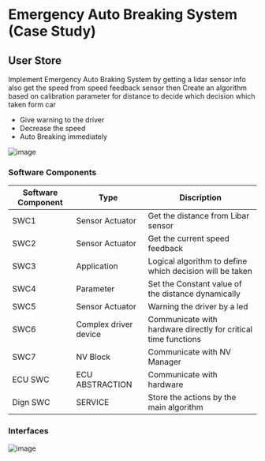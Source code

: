 #  Emergency Auto Breaking System (Case Study)
## User Store
Implement Emergency Auto Braking System by getting a lidar sensor info also get the speed from speed feedback sensor then
Create an algorithm based on calibration parameter for distance to decide which decision which taken form car 
* Give warning to the driver
* Decrease the speed
* Auto Breaking immediately

![image](https://github.com/MohamedBadr552002/AutoSar/assets/108628976/6c9aee1b-5abc-4abe-8115-a0b61fb3ccd1)

### Software Components

| Software Component | Type | Discription |
|---|---|---|
| SWC1 | Sensor Actuator | Get the distance from Libar sensor |
| SWC2 | Sensor Actuator | Get the current speed feedback |
| SWC3 | Application | Logical algorithm to define which decision will be taken |
| SWC4 | Parameter | Set the Constant value of the distance dynamically |
| SWC5 | Sensor Actuator | Warning the driver by a led |
| SWC6 | Complex driver device | Communicate with hardware directly for critical time functions |
| SWC7 | NV Block | Communicate with NV Manager |
| ECU SWC | ECU ABSTRACTION | Communicate with hardware |
| Dign SWC | SERVICE | Store the actions by the main algorithm |


### Interfaces 

![image](https://github.com/MohamedBadr552002/AutoSar/assets/108628976/3f20fcf2-e5fb-4828-a45b-e1820316ac54)

